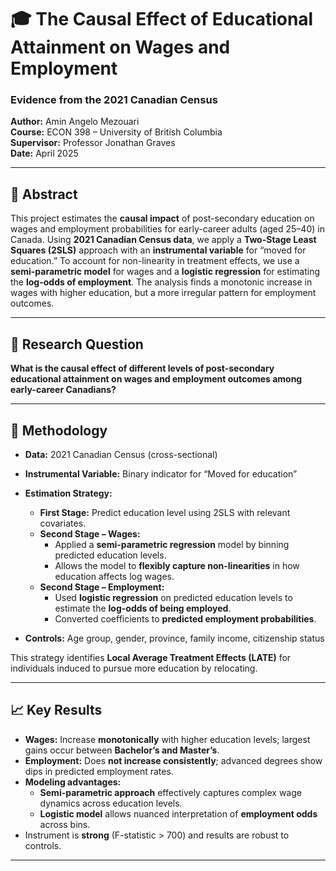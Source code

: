 # 🎓 The Causal Effect of Educational Attainment on Wages and Employment  
### Evidence from the 2021 Canadian Census

**Author:** Amin Angelo Mezouari  
**Course:** ECON 398 – University of British Columbia  
**Supervisor:** Professor Jonathan Graves  
**Date:** April 2025

---

## 📌 Abstract

This project estimates the **causal impact** of post-secondary education on wages and employment probabilities for early-career adults (aged 25–40) in Canada. Using **2021 Canadian Census data**, we apply a **Two-Stage Least Squares (2SLS)** approach with an **instrumental variable** for “moved for education.” To account for non-linearity in treatment effects, we use a **semi-parametric model** for wages and a **logistic regression** for estimating the **log-odds of employment**. The analysis finds a monotonic increase in wages with higher education, but a more irregular pattern for employment outcomes.

---

## 🧠 Research Question

**What is the causal effect of different levels of post-secondary educational attainment on wages and employment outcomes among early-career Canadians?**

---

## 🧪 Methodology

- **Data:** 2021 Canadian Census (cross-sectional)
- **Instrumental Variable:** Binary indicator for “Moved for education”
- **Estimation Strategy:**
  - **First Stage:** Predict education level using 2SLS with relevant covariates.
  - **Second Stage – Wages:**
    - Applied a **semi-parametric regression** model by binning predicted education levels.
    - Allows the model to **flexibly capture non-linearities** in how education affects log wages.
  - **Second Stage – Employment:**
    - Used **logistic regression** on predicted education levels to estimate the **log-odds of being employed**.
    - Converted coefficients to **predicted employment probabilities**.

- **Controls:** Age group, gender, province, family income, citizenship status

This strategy identifies **Local Average Treatment Effects (LATE)** for individuals induced to pursue more education by relocating.

---

## 📈 Key Results

- **Wages:** Increase **monotonically** with higher education levels; largest gains occur between **Bachelor’s and Master’s**.
- **Employment:** Does **not increase consistently**; advanced degrees show dips in predicted employment rates.
- **Modeling advantages:**  
  - **Semi-parametric approach** effectively captures complex wage dynamics across education levels.  
  - **Logistic model** allows nuanced interpretation of **employment odds** across bins.
- Instrument is **strong** (F-statistic > 700) and results are robust to controls.

---
